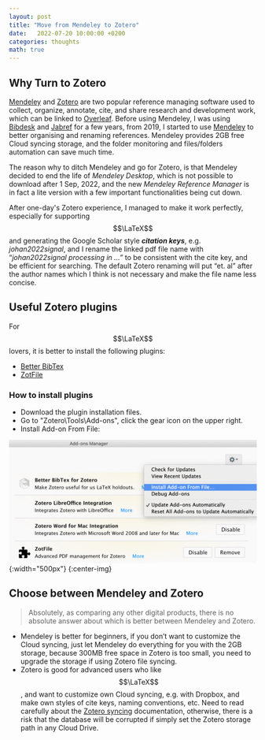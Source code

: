 ```yaml
---
layout: post
title: "Move from Mendeley to Zotero"
date:   2022-07-20 10:00:00 +0200
categories: thoughts
math: true
---
```


## Why Turn to Zotero

[Mendeley](https://www.mendeley.com) and [Zotero](https://www.zotero.org) are two popular reference managing software used to collect, organize, annotate, cite, and share research and development work, which can be linked to [Overleaf](https://www.overleaf.com). Before using Mendeley, I was using [Bibdesk](https://bibdesk.sourceforge.io) and [Jabref](https://www.jabref.org) for a few years, from 2019, I started to use [Mendeley](https://www.mendeley.com) to better organising and renaming references. Mendeley provides 2GB free Cloud syncing storage, and the folder monitoring and files/folders automation can save much time.

The reason why to ditch Mendeley and go for Zotero, is that Mendeley decided to end the life of *Mendeley Desktop*, which is not possible to download after 1 Sep, 2022, and the new *Mendeley Reference Manager* is in fact a lite version with a few important functionalities being cut down.


After one-day's Zotero experience, I managed to make it work perfectly, especially for supporting $$\LaTeX$$ and generating the Google Scholar style ***citation keys***, e.g. *johan2022signal*, and I rename the linked pdf file name with “*johan2022signal processing in …”* to be consistent with the cite key, and be efficient for searching. The default Zotero renaming will put “et. al” after the author names which I think is not necessary and make the file name less concise.


## Useful Zotero plugins
For $$\LaTeX$$ lovers, it is better to install the following plugins:

- [Better BibTex](https://retorque.re/zotero-better-bibtex/)
- [ZotFile](http://zotfile.com)

### How to install plugins

- Download the plugin installation files.
- Go to "Zotero\Tools\Add-ons\", click the gear icon on the upper right.
- Install Add-on From File:  

![Install plugins](/images/install_zotero_plugins.png){:width="500px"}
{:center-img}


## Choose between Mendeley and Zotero
> Absolutely, as comparing any other digital products, there is no absolute answer about which is better between Mendeley and Zotero.

- Mendeley is better for beginners, if you don’t want to customize the Cloud syncing, just let Mendeley do everything for you with the 2GB storage, because 300MB free space in Zotero is too small, you need to upgrade the storage if using Zotero file syncing.
- Zotero is good for advanced users who like $$\LaTeX$$, and want to customize own Cloud syncing, e.g. with Dropbox, and make own styles of cite keys, naming conventions, etc. Need to read carefully about the [Zotero syncing](https://www.zotero.org/support/sync) documentation, otherwise, there is a risk that the database will be corrupted if simply set the Zotero storage path in any Cloud Drive.



